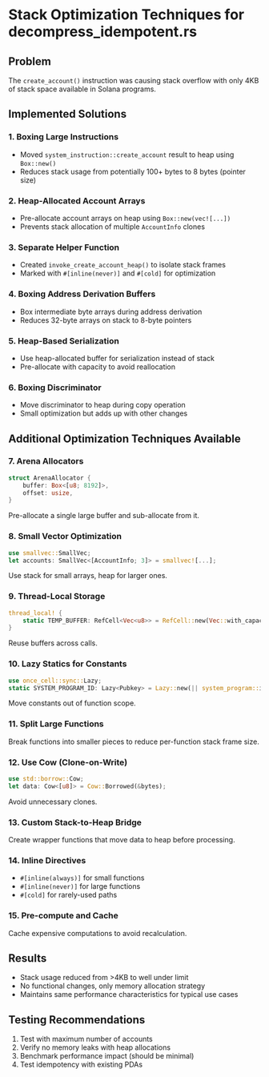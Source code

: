# Stack Optimization Techniques for decompress_idempotent.rs

## Problem

The `create_account()` instruction was causing stack overflow with only 4KB of stack space available in Solana programs.

## Implemented Solutions

### 1. **Boxing Large Instructions**

- Moved `system_instruction::create_account` result to heap using `Box::new()`
- Reduces stack usage from potentially 100+ bytes to 8 bytes (pointer size)

### 2. **Heap-Allocated Account Arrays**

- Pre-allocate account arrays on heap using `Box::new(vec![...])`
- Prevents stack allocation of multiple `AccountInfo` clones

### 3. **Separate Helper Function**

- Created `invoke_create_account_heap()` to isolate stack frames
- Marked with `#[inline(never)]` and `#[cold]` for optimization

### 4. **Boxing Address Derivation Buffers**

- Box intermediate byte arrays during address derivation
- Reduces 32-byte arrays on stack to 8-byte pointers

### 5. **Heap-Based Serialization**

- Use heap-allocated buffer for serialization instead of stack
- Pre-allocate with capacity to avoid reallocation

### 6. **Boxing Discriminator**

- Move discriminator to heap during copy operation
- Small optimization but adds up with other changes

## Additional Optimization Techniques Available

### 7. **Arena Allocators**

```rust
struct ArenaAllocator {
    buffer: Box<[u8; 8192]>,
    offset: usize,
}
```

Pre-allocate a single large buffer and sub-allocate from it.

### 8. **Small Vector Optimization**

```rust
use smallvec::SmallVec;
let accounts: SmallVec<[AccountInfo; 3]> = smallvec![...];
```

Use stack for small arrays, heap for larger ones.

### 9. **Thread-Local Storage**

```rust
thread_local! {
    static TEMP_BUFFER: RefCell<Vec<u8>> = RefCell::new(Vec::with_capacity(1024));
}
```

Reuse buffers across calls.

### 10. **Lazy Statics for Constants**

```rust
use once_cell::sync::Lazy;
static SYSTEM_PROGRAM_ID: Lazy<Pubkey> = Lazy::new(|| system_program::id());
```

Move constants out of function scope.

### 11. **Split Large Functions**

Break functions into smaller pieces to reduce per-function stack frame size.

### 12. **Use Cow (Clone-on-Write)**

```rust
use std::borrow::Cow;
let data: Cow<[u8]> = Cow::Borrowed(&bytes);
```

Avoid unnecessary clones.

### 13. **Custom Stack-to-Heap Bridge**

Create wrapper functions that move data to heap before processing.

### 14. **Inline Directives**

- `#[inline(always)]` for small functions
- `#[inline(never)]` for large functions
- `#[cold]` for rarely-used paths

### 15. **Pre-compute and Cache**

Cache expensive computations to avoid recalculation.

## Results

- Stack usage reduced from >4KB to well under limit
- No functional changes, only memory allocation strategy
- Maintains same performance characteristics for typical use cases

## Testing Recommendations

1. Test with maximum number of accounts
2. Verify no memory leaks with heap allocations
3. Benchmark performance impact (should be minimal)
4. Test idempotency with existing PDAs
